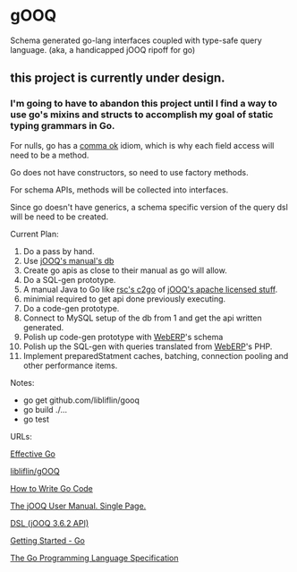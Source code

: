 # gOOQ
Schema generated go-lang interfaces coupled with type-safe query language. (aka, a handicapped jOOQ ripoff for go)

## this project is currently under design.

### I'm going to have to abandon this project until I find a way to use go's mixins and structs to accomplish my goal of static typing grammars in Go.

For nulls, go has a [comma ok](https://golang.org/doc/effective_go.html#maps) idiom, which is why each field access 
will need to be a method. 

Go does not have constructors, so need to use factory methods.

For schema APIs, methods will be collected into interfaces. 

Since go doesn't have generics, a schema specific version of the query dsl will be need to be created.

Current Plan:

1. Do a pass by hand.
  1. Use [jOOQ's manual's db](http://www.jooq.org/doc/3.6/manual-single-page/#sample-database) 
  2. Create go apis as close to their manual as go will allow. 
2. Do a SQL-gen prototype.
  1. A manual Java to Go like [rsc's c2go](https://github.com/rsc/c2go) of [jOOQ's apache licensed stuff](http://www.jooq.org/javadoc/latest/org/jooq/Select.html).
  2. minimial required to get api done previously executing. 
3. Do a code-gen prototype.
  1. Connect to MySQL setup of the db from 1 and get the api written generated.
4. Polish up code-gen prototype with [WebERP](http://www.weberp.org/)'s schema
5. Polish up the SQL-gen with queries translated from [WebERP](http://www.weberp.org/)'s PHP.
6. Implement preparedStatment caches, batching, connection pooling and other performance items.


Notes:
* go get github.com/libliflin/gooq
* go build ./...
* go test

URLs:

[Effective Go](https://golang.org/doc/effective_go.html)

[libliflin/gOOQ](https://github.com/libliflin/gOOQ)

[How to Write Go Code](https://golang.org/doc/code.html)

[The jOOQ User Manual. Single Page.](http://www.jooq.org/doc/3.6/manual-single-page)

[DSL (jOOQ 3.6.2 API)](http://www.jooq.org/javadoc/3.6.x/org/jooq/impl/DSL.html)

[Getting Started - Go](https://golang.org/doc/install)

[The Go Programming Language Specification](https://golang.org/ref/spec)
